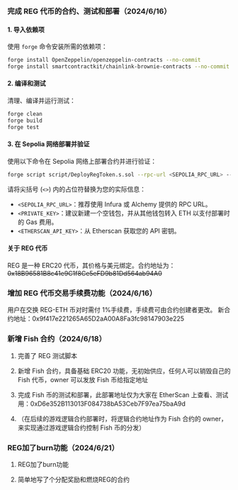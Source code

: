 ### 完成 REG 代币的合约、测试和部署（2024/6/16）

#### 1. 导入依赖项

使用 `forge` 命令安装所需的依赖项：

```sh
forge install OpenZeppelin/openzeppelin-contracts --no-commit
forge install smartcontractkit/chainlink-brownie-contracts --no-commit
```

#### 2. 编译和测试

清理、编译并运行测试：

```sh
forge clean
forge build
forge test
```

#### 3. 在 Sepolia 网络部署并验证

使用以下命令在 Sepolia 网络上部署合约并进行验证：

```sh
forge script script/DeployRegToken.s.sol --rpc-url <SEPOLIA_RPC_URL> --private-key <PRIVATE_KEY> --broadcast --etherscan-api-key <ETHERSCAN_API_KEY> --verify
```

请将尖括号 (`<>`) 内的占位符替换为您的实际信息：

- `<SEPOLIA_RPC_URL>`：推荐使用 Infura 或 Alchemy 提供的 RPC URL。
- `<PRIVATE_KEY>`：建议新建一个空钱包，并从其他钱包转入 ETH 以支付部署时的 Gas 费用。
- `<ETHERSCAN_API_KEY>`：从 Etherscan 获取您的 API 密钥。

#### 关于 REG 代币

REG 是一种 ERC20 代币，其价格与美元绑定。合约地址为：~~0x18B96581B8c41e9C1f8Ce5eFD9b81Dd564ab94A0~~

### 增加 REG 代币交易手续费功能（2024/6/16）

用户在交换 REG-ETH 币对时需付 1%手续费，手续费可由合约创建者更改。
新合约地址：0x9f417e221265A65D2aA00A8Fa3fc98147903e225

### 新增 Fish 合约（2024/6/18）

1. 完善了 REG 测试脚本

2. 新增 Fish 合约，具备基础 ERC20 功能，无初始供应，任何人可以销毁自己的 Fish 代币，owner 可以发放 Fish 币给指定地址

3. 完成 Fish 币的测试和部署，此部署地址仅为大家在 EtherScan 上查看、测试用：0xD6e352B113013F084738bA53Ceb7F97ea75baA9d

4. （在后续的游戏逻辑合约部署时，将逻辑合约地址作为 Fish 合约的 owner，来实现通过游戏逻辑合约控制 Fish 币的分发）

### REG加了burn功能（2024/6/21）

1. REG加了burn功能

2. 简单地写了个分配奖励和燃烧REG的合约
   
